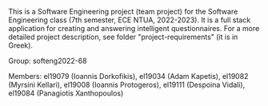 This is a Software Engineering project (team project) for the Software Engineering class (7th semester, ECE NTUA, 2022-2023). It is a full stack application for creating and answering intelligent questionnaires. For a more detailed project description, see folder "project-requirements" (it is in Greek).

Group: softeng2022-68

Members: el19079 (Ioannis Dorkofikis), el19034 (Adam Kapetis), el19082 (Myrsini Kellari), el19008 (Ioannis Protogeros), el19111 (Despoina Vidali), el19084 (Panagiotis Xanthopoulos)


